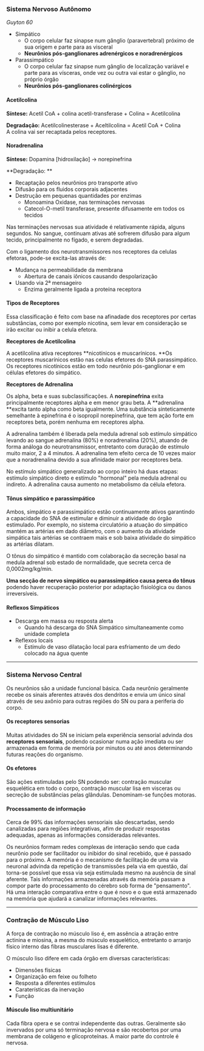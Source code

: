 ### Sistema Nervoso Autônomo

_Guyton 60_

* Simpático
  * O corpo celular faz sinapse num gânglio \(paravertebral\) próximo de sua origem e parte para as visceral
  * **Neurônios pós-ganglionares adrenérgicos e noradrenérgicos**
* Parassimpático
  * O corpo celular faz sinapse num gânglio de localização variável e parte para as vísceras, onde vez ou outra vai estar o gânglio, no próprio órgão
  * **Neurônios pós-ganglionares colinérgicos**

#### Acetilcolina

**Síntese:** Acetil CoA +  colina acetil-transferase  + Colina = Acetilcolina

**Degradação:** Acetilcolinesterase + Aceltilcolina = Acetil CoA + Colina  
A colina vai ser recaptada pelos receptores.

#### Noradrenalina

**Síntese:** Dopamina \[hidroxilação\] -&gt; norepinefrina

**Degradação: **

* Recaptação pelos neurônios pro transporte ativo
* Difusão para os fluidos corporais adjacentes
* Destrução em pequenas quantidades por enzimas
  * Monoamina Oxidase, nas terminações nervosas
  * Catecol-O-metil transferase, presente difusamente em todos os tecidos

Nas terminações nervosas sua atividade é relativamente rápida, alguns segundos. No sangue, continuam ativas até sofrerem difusão para algum tecido, principalmente no fígado, e serem degradadas.

Com o ligamento dos neurotransmissores nos receptores da celulas efetoras, pode-se excita-las através de:

* Mudança na permeabilidade da membrana
  * Abertura de canais iônicos causando despolarização
* Usando via 2ª mensageiro
  * Enzima geralmente ligada a proteína receptora

#### Tipos de Receptores

Essa classificação é feito com base na afinadade dos receptores por certas substâncias, como por exemplo nicotina, sem levar em consideração se irão excitar ou inibir a celula efetora.

**Receptores de Acetilcolina**

A acetilcolina ativa receptores **nicotínicos e muscarínicos. **Os receptores muscarínicos estão nas celulas efetores do SNA parassimpático. Os receptores nicotínicos estão em todo neurônio pós-ganglionar e em células efetores do simpático.

**Receptores de Adrenalina**

Os alpha, beta e suas subclassificações. A **norepinefrina** exita principalmente receptores alpha e em menor grau beta. A **adrenalina **excita tanto alpha como beta igualmente. Uma substância sinteticamente semelhante à epinefrina é o isopropil norepinefrina, que tem ação forte em receptores beta, porém nenhuma em receptores alpha.

A adrenalina também é liberada pela medula adrenal sob estímulo simpático levando ao sangue adrenalina \(80%\) e noradrenalina \(20%\), atuando de forma análoga do neurotransmissor, entretanto com duração de estímulo muito maior, 2 a 4 minutos. A adrenalina tem efeito cerca de 10 vezes maior que a noradrenalina devido a sua afinidade maior por receptores beta.

No estímulo simpático generalizado ao corpo inteiro há duas etapas: estímulo simpático direto e estímulo "hormonal" pela medula adrenal ou indireto. A adrenalina causa aumento no metabolismo da célula efetora.

#### Tônus simpático e parassimpático

Ambos, simpático e parassimpático estão continuamente ativos garantindo a capacidade do SNA de estimular e diminuir a atividade do órgão estimulado. Por exemplo, no sistema circulatório a atuação do simpático mantém as artérias em dado diâmetro, com o aumento da atividade simpática tais artérias se contraem mais e sob baixa atividade do simpático as artérias dilatam.

O tônus do simpático é mantido com colaboração da secreção basal na medula adrenal sob estado de normalidade, que secreta cerca de 0,0002mg/kg/min.

**Uma secção de nervo simpático ou parassimpático causa perca do tônus** podendo haver recuperação posterior por adaptação fisiológica ou danos irreversíveis.

#### Reflexos Simpáticos

* Descarga em massa ou resposta alerta
  * Quando há descarga do SNA Simpático simultaneamente como unidade completa
* Reflexos locais
  * Estímulo de vaso dilatação local para esfriamento de um dedo colocado na água quente

---

### Sistema Nervoso Central

Os neurônios são a unidade funcional básica. Cada neurônio geralmente recebe os sinais aferentes através dos dendritos e envia um único sinal através de seu axônio para outras regiões do SN ou para a periferia do corpo.

#### Os receptores sensorias

Muitas atividades do SN se iniciam pela experiência sensorial advinda dos **receptores sensoriais**, podendo ocasionar numa ação imediata ou ser armazenada em forma de memória por minutos ou até anos determinando futuras reações do organismo.

#### Os efetores

São ações estimuladas pelo SN podendo ser: contração muscular esquelética em todo o corpo, contração muscular lisa em visceras ou secreção de substâncias pelas glândulas. Denominam-se funções motoras.

#### Processamento de informação

Cerca de 99% das informações sensoriais são descartadas, sendo canalizadas para regiões integrativas, afim de produzir respostas adequadas, apenas as informações consideradas relevantes.

Os neurônios formam redes complexas de interação sendo que cada neurônio pode ser facilitador ou inibidor do sinal recebido, que é passado para o próximo. A memória é o mecanismo de facilitação de uma via neuronal advinda da repetição de transmissões pela via em questão, daí torna-se possível que essa via seja estimulada mesmo na ausência de sinal aferente. Tais informações armazenadas através da memória passam a compor parte do processamento do cérebro sob forma de "pensamento". Há uma interação comparativa entre o que é novo e o que está armazenado na memória que ajudará a canalizar informações relevantes.







---

### Contração de Músculo Liso

A força de contração no músculo liso é, em assência a atração entre actinina e miosina, a mesma do músculo esquelético, entretanto o arranjo físico interno das fibras musculares lisas é diferente.

O músculo liso difere em cada órgão em diversas características:

* Dimensões físicas
* Organização em feixe ou folheto
* Resposta a diferentes estímulos
* Caraterísticas da inervação
* Função

#### Músculo liso multiunitário

Cada fibra opera e se contrai independente das outras. Geralmente são invervados por uma só terminação nervosa e são recobertos por uma membrana de colágeno e glicoproteínas. A maior parte do controle é nervosa.

